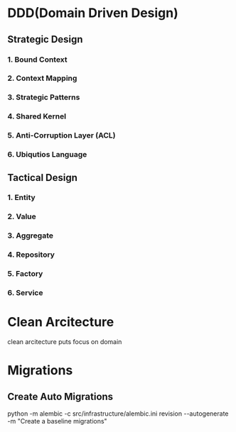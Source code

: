 # DDD(Domain Driven Design)

## Strategic Design

### 1. Bound Context

### 2. Context Mapping

### 3. Strategic Patterns

### 4. Shared Kernel

### 5. Anti-Corruption Layer (ACL)

### 6. Ubiqutios Language

## Tactical Design

### 1. Entity

### 2. Value

### 3. Aggregate

### 4. Repository

### 5. Factory

### 6. Service

# Clean Arcitecture

clean arcitecture puts focus on domain

# Migrations

## Create Auto Migrations

python -m alembic -c src/infrastructure/alembic.ini revision --autogenerate -m "Create a baseline migrations"
